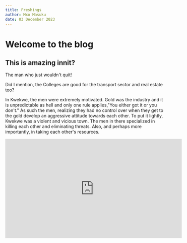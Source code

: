 ```yaml
---
title: Freshings
author: Mxo Masuku
date: 03 December 2023
---
```

# Welcome to the blog
## This is amazing innit?

The man who just wouldn't quit!

Did I mention, the Colleges are good for the transport sector and real estate too?

In Kwekwe, the men were extremely motivated. Gold was the industry and it is unpredictable as hell and only one rule applies,"You either got it or you don't." As such the men, realizing they had no control over when they get to the gold develop an aggressive attitude towards each other. To put it lightly, Kwekwe was a violent and vicious town. The men in there specialized in killing each other and eliminating threats. Also, and perhaps more importantly, in taking each other's resources. 

<iframe width='560px' height='315' src='https://www.youtube.com/embed/QH35UAqHLi0' frameborder='0' allow='accelerometer; autoplay; encrypted-media; gyroscope; picture-in-picture' allowfullscreen></iframe>